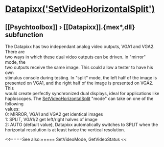 # [Datapixx('SetVideoHorizontalSplit')](Datapixx-SetVideoHorizontalSplit) 
## [[Psychtoolbox]] &#8250; [[Datapixx]].{mex*,dll} subfunction


The Datapixx has two independant analog video outputs, VGA1 and VGA2. There are  
two ways in which these dual video outputs can be driven. In "mirror" mode, the  
two outputs receive the same image. This could allow a tester to have his own  
stimulus console during testing. In "split" mode, the left half of the image is  
presented on VGA1, and the right half of the image is presented on VGA2. This  
would create perfectly synchronized dual displays, ideal for applications like  
haploscopes. The [SetVideoHorizontalSplit](SetVideoHorizontalSplit) "mode" can take on one of the following  
values:  
   0: MIRROR, VGA1 and VGA2 get identical images  
   1: SPLIT, VGA1/2 get left/right halves of image  
   2: AUTO (default value), Datapixx automatically switches to SPLIT when the  
horizontal resolution is at least twice the vertical resolution.  
  


<<=====See also:=====
SetVideoMode, GetVideoStatus
<<
